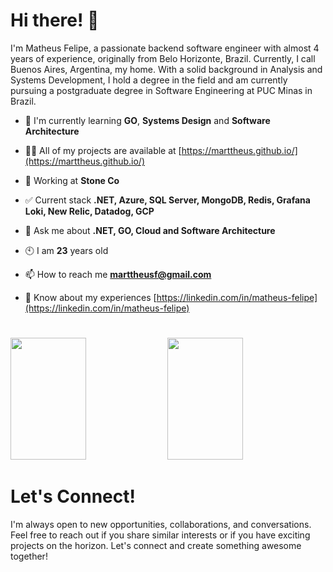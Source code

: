 # Hi there! 👋
I'm Matheus Felipe, a passionate backend software engineer with almost 4 years of experience, originally from Belo Horizonte, Brazil. Currently, I call Buenos Aires, Argentina, my home. With a solid background in Analysis and Systems Development, I hold a degree in the field and am currently pursuing a postgraduate degree in Software Engineering at PUC Minas in Brazil.

- 🌱 I'm currently learning **GO**, **Systems Design** and **Software Architecture**

- 👨‍💻 All of my projects are available at [https://marttheus.github.io/](https://marttheus.github.io/)

- 👷 Working at **Stone Co**

- ✅ Current stack **.NET, Azure, SQL Server, MongoDB, Redis, Grafana Loki, New Relic, Datadog, GCP**

- 💬 Ask me about **.NET, GO, Cloud and Software Architecture**

- 🕙 I am **23** years old

- 📫 How to reach me **marttheusf@gmail.com**

- 📄 Know about my experiences [https://linkedin.com/in/matheus-felipe](https://linkedin.com/in/matheus-felipe)
  
#
<div>
  <img width="49%" height="195px" src="https://awesome-github-stats.azurewebsites.net/user-stats/marttheus?cardType=level&theme=radical&preferLogin=false&border=DDDDDD00&background=DDDDDD00" /> 
  <img width="49%" height="195px" src="https://github-readme-stats.vercel.app/api/top-langs/?username=marttheus&layout=compact&title_color=fe428e&text_color=fff&bg_color=0d1117&border_color=fff0" />  
</div>

# Let's Connect!
I'm always open to new opportunities, collaborations, and conversations. Feel free to reach out if you share similar interests or if you have exciting projects on the horizon. Let's connect and create something awesome together!
